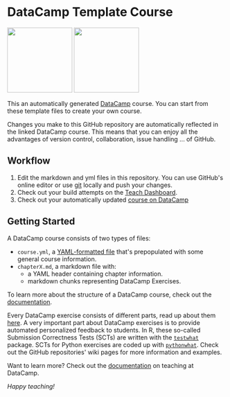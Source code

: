 # DataCamp Template Course
<a href=https://www.datacamp.com//teach/repositories/73926748/go target="_blank"><img src="https://s3.amazonaws.com/assets.datacamp.com/img/github/content-engineering-repos/course_button.png" width="150"></a>
<a href=https://www.datacamp.com//teach/repositories target="_blank"><img src="https://s3.amazonaws.com/assets.datacamp.com/img/github/content-engineering-repos/dashboard_button.png" width="150"></a>

This an automatically generated <a href=https://www.datacamp.com target="_blank">DataCamp</a> course. You can start from these template files to create your own course.

Changes you make to this GitHub repository are automatically reflected in the linked DataCamp course. This means that you can enjoy all the advantages of version control, collaboration, issue handling ... of GitHub.

## Workflow

1. Edit the markdown and yml files in this repository. You can use GitHub's online editor or use <a href=https://git-scm.com/ target="_blank">git</a> locally and push your changes.
2. Check out your build attempts on the <a href=https://www.datacamp.com//teach/repositories target="_blank">Teach Dashboard</a>.
3. Check out your automatically updated <a href=https://www.datacamp.com/teach/repositories/73926748/go target="_blank">course on DataCamp</a>

## Getting Started

A DataCamp course consists of two types of files:

- `course.yml`, a <a href=http://docs.ansible.com/ansible/YAMLSyntax.html target="_blank">YAML-formatted file</a> that's prepopulated with some general course information.
- `chapterX.md`, a markdown file with:
   - a YAML header containing chapter information.
   - markdown chunks representing DataCamp Exercises.

To learn more about the structure of a DataCamp course, check out the <a href=https://www.datacamp.com//teach/documentation#tab_course_structure target="_blank">documentation</a>.

Every DataCamp exercise consists of different parts, read up about them <a href=https://www.datacamp.com//teach/documentation#tab_code_exercises target="_blank">here</a>. A very important part about DataCamp exercises is to provide automated personalized feedback to students. In R, these so-called Submission Correctness Tests (SCTs) are written with the <a href=https://github.com/datacamp/testwhat target="_blank">`testwhat`</a> package. SCTs for Python exercises are coded up with <a href=https://github.com/datacamp/pythonwhat target="_blank">`pythonwhat`</a>. Check out the GitHub repositories' wiki pages for more information and examples.

Want to learn more? Check out the <a href=https://www.datacamp.com//teach/documentation target="_blank">documentation</a> on teaching at DataCamp.

*Happy teaching!*
